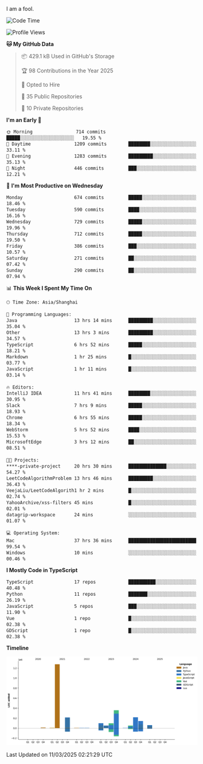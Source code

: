 I am a fool.

<!--START_SECTION:waka-->
![Code Time](http://img.shields.io/badge/Code%20Time-2%2C698%20hrs%2037%20mins-blue)

![Profile Views](http://img.shields.io/badge/Profile%20Views-4-blue)

**🐱 My GitHub Data** 

> 📦 429.1 kB Used in GitHub's Storage 
 > 
> 🏆 98 Contributions in the Year 2025
 > 
> 💼 Opted to Hire
 > 
> 📜 35 Public Repositories 
 > 
> 🔑 10 Private Repositories 
 > 
**I'm an Early 🐤** 

```text
🌞 Morning                714 commits         █████░░░░░░░░░░░░░░░░░░░░   19.55 % 
🌆 Daytime                1209 commits        ████████░░░░░░░░░░░░░░░░░   33.11 % 
🌃 Evening                1283 commits        █████████░░░░░░░░░░░░░░░░   35.13 % 
🌙 Night                  446 commits         ███░░░░░░░░░░░░░░░░░░░░░░   12.21 % 
```
📅 **I'm Most Productive on Wednesday** 

```text
Monday                   674 commits         █████░░░░░░░░░░░░░░░░░░░░   18.46 % 
Tuesday                  590 commits         ████░░░░░░░░░░░░░░░░░░░░░   16.16 % 
Wednesday                729 commits         █████░░░░░░░░░░░░░░░░░░░░   19.96 % 
Thursday                 712 commits         █████░░░░░░░░░░░░░░░░░░░░   19.50 % 
Friday                   386 commits         ███░░░░░░░░░░░░░░░░░░░░░░   10.57 % 
Saturday                 271 commits         ██░░░░░░░░░░░░░░░░░░░░░░░   07.42 % 
Sunday                   290 commits         ██░░░░░░░░░░░░░░░░░░░░░░░   07.94 % 
```


📊 **This Week I Spent My Time On** 

```text
🕑︎ Time Zone: Asia/Shanghai

💬 Programming Languages: 
Java                     13 hrs 14 mins      █████████░░░░░░░░░░░░░░░░   35.04 % 
Other                    13 hrs 3 mins       █████████░░░░░░░░░░░░░░░░   34.57 % 
TypeScript               6 hrs 52 mins       █████░░░░░░░░░░░░░░░░░░░░   18.21 % 
Markdown                 1 hr 25 mins        █░░░░░░░░░░░░░░░░░░░░░░░░   03.77 % 
JavaScript               1 hr 11 mins        █░░░░░░░░░░░░░░░░░░░░░░░░   03.14 % 

🔥 Editors: 
IntelliJ IDEA            11 hrs 41 mins      ████████░░░░░░░░░░░░░░░░░   30.95 % 
Slack                    7 hrs 9 mins        █████░░░░░░░░░░░░░░░░░░░░   18.93 % 
Chrome                   6 hrs 55 mins       █████░░░░░░░░░░░░░░░░░░░░   18.34 % 
WebStorm                 5 hrs 52 mins       ████░░░░░░░░░░░░░░░░░░░░░   15.53 % 
MicrosoftEdge            3 hrs 12 mins       ██░░░░░░░░░░░░░░░░░░░░░░░   08.51 % 

🐱‍💻 Projects: 
****-private-project     20 hrs 30 mins      ██████████████░░░░░░░░░░░   54.27 % 
LeetCodeAlgorithmProblem 13 hrs 46 mins      █████████░░░░░░░░░░░░░░░░   36.43 % 
VeejaLiu/LeetCodeAlgorith1 hr 2 mins         █░░░░░░░░░░░░░░░░░░░░░░░░   02.74 % 
YahooArchive/xss-filters 45 mins             █░░░░░░░░░░░░░░░░░░░░░░░░   02.01 % 
datagrip-workspace       24 mins             ░░░░░░░░░░░░░░░░░░░░░░░░░   01.07 % 

💻 Operating System: 
Mac                      37 hrs 36 mins      █████████████████████████   99.54 % 
Windows                  10 mins             ░░░░░░░░░░░░░░░░░░░░░░░░░   00.46 % 
```

**I Mostly Code in TypeScript** 

```text
TypeScript               17 repos            ██████████░░░░░░░░░░░░░░░   40.48 % 
Python                   11 repos            ███████░░░░░░░░░░░░░░░░░░   26.19 % 
JavaScript               5 repos             ███░░░░░░░░░░░░░░░░░░░░░░   11.90 % 
Vue                      1 repo              █░░░░░░░░░░░░░░░░░░░░░░░░   02.38 % 
GDScript                 1 repo              █░░░░░░░░░░░░░░░░░░░░░░░░   02.38 % 
```



**Timeline**

![Lines of Code chart](https://raw.githubusercontent.com/VeejaLiu/VeejaLiu/master/assets/bar_graph.png)


 Last Updated on 11/03/2025 02:21:29 UTC
<!--END_SECTION:waka-->
